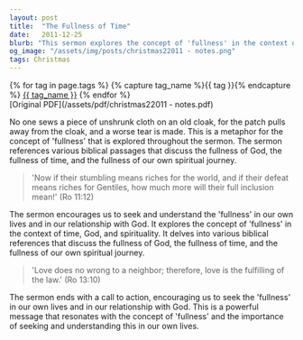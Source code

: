 ```yaml
---
layout: post
title:  "The Fullness of Time"
date:   2011-12-25
blurb: "This sermon explores the concept of 'fullness' in the context of time, God, and spirituality. It delves into various biblical references that discuss the fullness of God, the fullness of time, and the fullness of our own spiritual journey. The sermon encourages us to seek and understand the 'fullness' in our own lives and in our relationship with God."
og_image: "/assets/img/posts/christmas22011 - notes.png"
tags: Christmas
---    
```

<div class="tag-pills">
  {% for tag in page.tags %}
    {% capture tag_name %}{{ tag }}{% endcapture %}
    <a href="{{ site.baseurl }}/tag/{{ tag_name }}" class="tag-pill">{{ tag_name }}</a>
  {% endfor %}
</div>
[Original PDF](/assets/pdf/christmas22011 - notes.pdf)

No one sews a piece of unshrunk cloth on an old cloak, for the patch pulls away from the cloak, and a worse tear is made. This is a metaphor for the concept of 'fullness' that is explored throughout the sermon. The sermon references various biblical passages that discuss the fullness of God, the fullness of time, and the fullness of our own spiritual journey.

> 'Now if their stumbling means riches for the world, and if their defeat means riches for Gentiles, how much more will their full inclusion mean!' (Ro 11:12)

The sermon encourages us to seek and understand the 'fullness' in our own lives and in our relationship with God. It explores the concept of 'fullness' in the context of time, God, and spirituality. It delves into various biblical references that discuss the fullness of God, the fullness of time, and the fullness of our own spiritual journey.

> 'Love does no wrong to a neighbor; therefore, love is the fulfilling of the law.' (Ro 13:10)

The sermon ends with a call to action, encouraging us to seek the 'fullness' in our own lives and in our relationship with God. This is a powerful message that resonates with the concept of 'fullness' and the importance of seeking and understanding this in our own lives.
